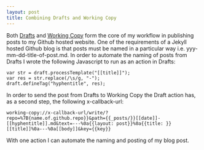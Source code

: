 ```yaml
---
layout: post
title: Combining Drafts and Working Copy
---
```

Both [Drafts](http://agiletortoise.com/drafts/) and [Working Copy](https://workingcopyapp.com) form the core of my workflow in publishing posts to my Github hosted website. One of the requirements of a Jekyll hosted Github blog is that posts must be named in a particular way i.e. yyy-mm-dd-title-of-post.md. In order to automate the naming of posts from Drafts I wrote the following Javascript to run as an action in Drafts:

```
var str = draft.processTemplate("[[title]]");
var res = str.replace(/\s/g, "-");
draft.defineTag("hyphentitle", res);
```

In order to send the post from Drafts to Working Copy the Draft action has, as a second step, the following x-callback-url:

    working-copy://x-callback-url/write/?repo=%7B{name.of.github.repo}}&path={{_posts/}}[[date]]-[[hyphentitle]].md&text=---%0a{{layout: post}}%0a{{title: }}[[title]]%0a---%0a[[body]]&key={{key}}

With one action I can automate the naming and posting of my blog post.
